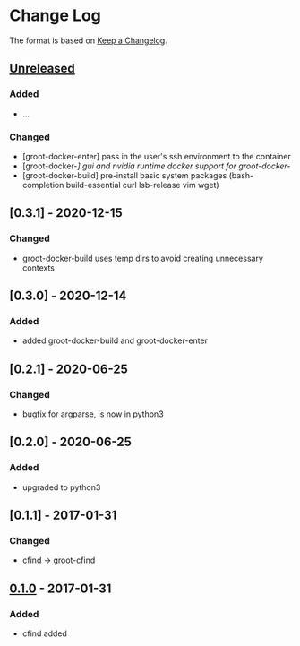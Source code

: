 # Change Log

The format is based on [Keep a Changelog](http://keepachangelog.com/).

## [Unreleased]
### Added
- ...

### Changed
- [groot-docker-enter] pass in the user's ssh environment to the container
- [groot-docker-*] gui and nvidia runtime docker support for groot-docker-*
- [groot-docker-build] pre-install basic system packages (bash-completion build-essential curl lsb-release vim wget)

## [0.3.1] - 2020-12-15
### Changed
- groot-docker-build uses temp dirs to avoid creating unnecessary contexts

## [0.3.0] - 2020-12-14
### Added
- added groot-docker-build and groot-docker-enter

## [0.2.1] - 2020-06-25
### Changed
- bugfix for argparse, is now in python3

## [0.2.0] - 2020-06-25
### Added
- upgraded to python3

## [0.1.1] - 2017-01-31
### Changed
- cfind -> groot-cfind

## [0.1.0] - 2017-01-31
### Added
- cfind added

[Unreleased]: https://github.com/stonier/groot_tools/compare/0.1.1...HEAD
[0.1.0]: https://github.com/stonier/groot_tools/compare/0.1.0...0.1.1
[0.1.0]: https://github.com/stonier/groot_tools/compare/97851767bb617e1ab5e3a1fbf379242c75b0d0e2...0.1.0
